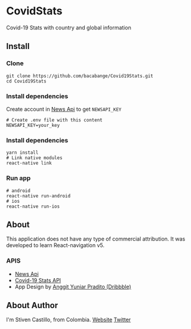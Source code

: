 # CovidStats

Covid-19 Stats with country and global information

## Install

### Clone

    git clone https://github.com/bacabange/Covid19Stats.git
    cd Covid19Stats

### Install dependencies
Create account in [News Api](https://newsapi.org) to get ``NEWSAPI_KEY``

    # Create .env file with this content
    NEWSAPI_KEY=your_key

### Install dependencies

    yarn install
    # Link native modules
    react-native link

### Run app

    # android
    react-native run-android
    # ios
    react-native run-ios

## About

  This application does not have any type of commercial attribution. It was developed to learn React-navigation v5.

### APIS

- [News Api](https://newsapi.org)
- [Covid-19 Stats API](https://github.com/novelcovid/api)
- App Design by  [Anggit Yuniar Pradito (Dribbble)](https://dribbble.com/shots/10603217-Covid-App-exploration)

## About Author

I'm Stiven Castillo, from Colombia. [Website](https://stiven.dev) [Twitter](https://twitter.com/bacabange)